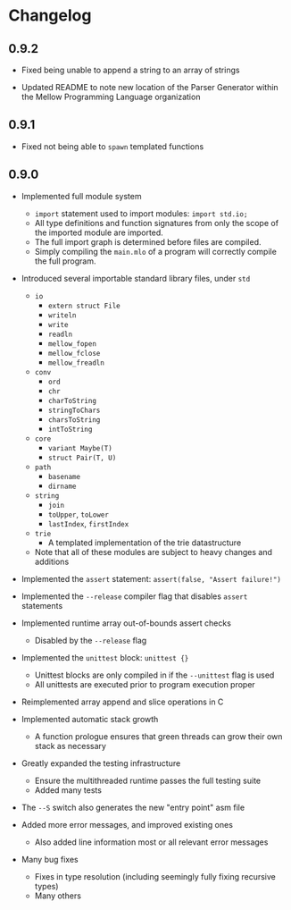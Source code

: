 Changelog
=========

0.9.2
-----

* Fixed being unable to append a string to an array of strings

* Updated README to note new location of the Parser Generator within the
Mellow Programming Language organization

0.9.1
-----

* Fixed not being able to `spawn` templated functions

0.9.0
-----

* Implemented full module system
  * `import` statement used to import modules: `import std.io;`
  * All type definitions and function signatures from only the scope of the
  imported module are imported.
  * The full import graph is determined before files are compiled.
  * Simply compiling the `main.mlo` of a program will correctly compile the full
  program.

* Introduced several importable standard library files, under `std`
  * `io`
    * `extern struct File`
    * `writeln`
    * `write`
    * `readln`
    * `mellow_fopen`
    * `mellow_fclose`
    * `mellow_freadln`
  * `conv`
    * `ord`
    * `chr`
    * `charToString`
    * `stringToChars`
    * `charsToString`
    * `intToString`
  * `core`
    * `variant Maybe(T)`
    * `struct Pair(T, U)`
  * `path`
    * `basename`
    * `dirname`
  * `string`
    * `join`
    * `toUpper`, `toLower`
    * `lastIndex`, `firstIndex`
  * `trie`
    * A templated implementation of the trie datastructure
  * Note that all of these modules are subject to heavy changes
  and additions

* Implemented the `assert` statement: `assert(false, "Assert failure!")`

* Implemented the `--release` compiler flag that disables `assert` statements

* Implemented runtime array out-of-bounds assert checks
  * Disabled by the `--release` flag

* Implemented the `unittest` block: `unittest {}`
  * Unittest blocks are only compiled in if the `--unittest` flag is used
  * All unittests are executed prior to program execution proper

* Reimplemented array append and slice operations in C

* Implemented automatic stack growth
  * A function prologue ensures that green threads can grow their own stack
  as necessary

* Greatly expanded the testing infrastructure
  * Ensure the multithreaded runtime passes the full testing suite
  * Added many tests

* The `--S` switch also generates the new "entry point" asm file

* Added more error messages, and improved existing ones
  * Also added line information most or all relevant error messages

* Many bug fixes
  * Fixes in type resolution (including seemingly fully fixing recursive types)
  * Many others
